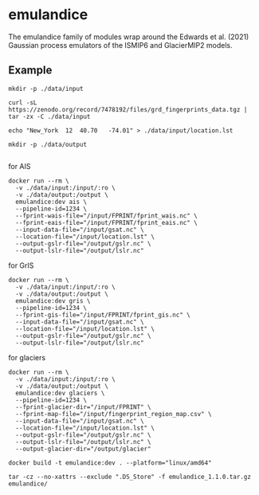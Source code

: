 # emulandice

The emulandice family of modules wrap around the Edwards et al. (2021) Gaussian process emulators of the ISMIP6 and GlacierMIP2 models.

## Example

```shell
mkdir -p ./data/input

curl -sL https://zenodo.org/record/7478192/files/grd_fingerprints_data.tgz | tar -zx -C ./data/input

echo "New_York	12	40.70	-74.01" > ./data/input/location.lst

mkdir -p ./data/output
  
```

for AIS

```shell
docker run --rm \
  -v ./data/input:/input/:ro \
  -v ./data/output:/output \
  emulandice:dev ais \
  --pipeline-id=1234 \
  --fprint-wais-file="/input/FPRINT/fprint_wais.nc" \
  --fprint-eais-file="/input/FPRINT/fprint_eais.nc" \
  --input-data-file="/input/gsat.nc" \
  --location-file="/input/location.lst" \
  --output-gslr-file="/output/gslr.nc" \
  --output-lslr-file="/output/lslr.nc"
```

for GrIS

```shell
docker run --rm \
  -v ./data/input:/input/:ro \
  -v ./data/output:/output \
  emulandice:dev gris \
  --pipeline-id=1234 \
  --fprint-gis-file="/input/FPRINT/fprint_gis.nc" \
  --input-data-file="/input/gsat.nc" \
  --location-file="/input/location.lst" \
  --output-gslr-file="/output/gslr.nc" \
  --output-lslr-file="/output/lslr.nc"
```
for glaciers

```shell
docker run --rm \
  -v ./data/input:/input/:ro \
  -v ./data/output:/output \
  emulandice:dev glaciers \
  --pipeline-id=1234 \
  --fprint-glacier-dir="/input/FPRINT" \
  --fprint-map-file="/input/fingerprint_region_map.csv" \
  --input-data-file="/input/gsat.nc" \
  --location-file="/input/location.lst" \
  --output-gslr-file="/output/gslr.nc" \
  --output-lslr-file="/output/lslr.nc" \
  --output-glacier-dir="/output/glacier"
```

```shell
docker build -t emulandice:dev . --platform="linux/amd64"
```

```shell
tar -cz --no-xattrs --exclude ".DS_Store" -f emulandice_1.1.0.tar.gz emulandice/
```
